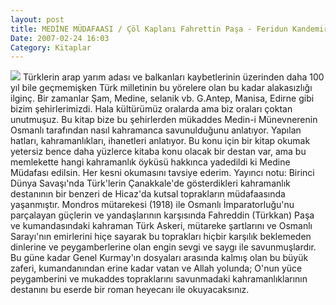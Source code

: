 ```yaml
---
layout: post
title: MEDİNE MÜDAFAASI / Çöl Kaplanı Fahrettin Paşa - Feridun Kandemir
Date: 2007-02-24 16:03
Category: Kitaplar
---
```


<span class="kitap-resmi">![][100]</span> Türklerin arap yarım adası ve balkanları kaybetlerinin üzerinden
daha 100 yıl bile geçmemişken Türk milletinin bu yörelere olan bu kadar
alakasızlığı ilginç. Bir zamanlar Şam, Medine, selanik vb. G.Antep,
Manisa, Edirne gibi bizim şehirlerimizdi. Hala kültürümüz oralarda ama
biz oraları çoktan unutmuşuz. Bu kitap bize bu şehirlerden mükaddes
Medin-i Münevnerenin Osmanlı tarafından nasıl kahramanca savunulduğunu
anlatıyor. Yapılan hatları, kahramanlıkları, ihanetleri anlatıyor. Bu
konu için bir kitap okumak yetersiz bence daha yüzlerce kitaba konu
olacak bir destan var, ama bu memlekette hangi kahramanlık öyküsü
hakkınca yadedildi ki Medine Müdafası edilsin. Her kesni okumasını
tavsiye ederim.  Yayıncı notu: Birinci Dünya Savaşı'nda
Türk'lerin Çanakkale'de gösterdikleri kahramanlık destanının bir benzeri
de Hicaz'da kutsal toprakların müdafaasında yaşanmıştır. Mondros
mütarekesi (1918) ile Osmanlı İmparatorluğu'nu parçalayan güçlerin ve
yandaşlarının karşısında Fahreddin (Türkkan) Paşa ve kumandasındaki
kahraman Türk Askeri, mütareke şartlarını ve Osmanlı Sarayı'nın
emirlerini hiçe sayarak bu toprakları hiçbir karşılık beklemeden
dinlerine ve peygamberlerine olan engin sevgi ve saygı ile
savunmuşlardır. Bu güne kadar Genel Kurmay'ın dosyaları arasında kalmış
olan bu büyük zaferi, kumandanından erine kadar vatan ve Allah yolunda;
O'nun yüce peygamberini ve mukaddes topraklarını savunmadaki
kahramanlıklarının destanını bu eserde bir roman heyecanı ile
okuyacaksınız.

  [100]: /images/fahreddin_pasanin_medine_mudafaasi.jpg
